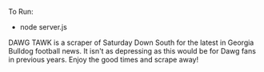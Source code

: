 To Run: 

- node server.js


DAWG TAWK is a scraper of Saturday Down South for the latest in Georgia Bulldog football news. It isn't as depressing as this would be for Dawg fans in previous years. Enjoy the good times and scrape away!